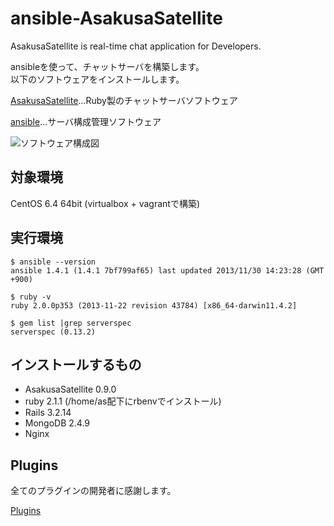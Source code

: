 ansible-AsakusaSatellite
========================
AsakusaSatellite is real-time chat application for Developers.

ansibleを使って、チャットサーバを構築します。  
以下のソフトウェアをインストールします。  

[AsakusaSatellite](http://www.codefirst.org/AsakusaSatellite/)…Ruby製のチャットサーバソフトウェア  

[ansible](http://www.ansibleworks.com/)...サーバ構成管理ソフトウェア  

![ソフトウェア構成図](https://raw.github.com/volanja/ansible-AsakusaSatellite/master/img/ansible-AsakusaSatellite.png)

対象環境
-----
CentOS 6.4 64bit   (virtualbox + vagrantで構築)

実行環境
-----
	$ ansible --version  
	ansible 1.4.1 (1.4.1 7bf799af65) last updated 2013/11/30 14:23:28 (GMT +900)

	$ ruby -v  
	ruby 2.0.0p353 (2013-11-22 revision 43784) [x86_64-darwin11.4.2]

	$ gem list |grep serverspec  
	serverspec (0.13.2)

インストールするもの
------
+ AsakusaSatellite 0.9.0
+ ruby 2.1.1 (/home/as配下にrbenvでインストール)
+ Rails   3.2.14
+ MongoDB 2.4.9
+ Nginx

Plugins
-----
全てのプラグインの開発者に感謝します。

[Plugins](docs/plugins.md)

